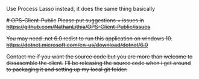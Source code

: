 Use Process Lasso instead, it does the same thing basically

~~# OPS-Client-Public~~
~~Please put suggestions + issues in https://github.com/NathanLithia/OPS-Client-Public/issues~~
  
~~You may need .net 6.0 redist to run this application on windows 10.~~
~~https://dotnet.microsoft.com/en-us/download/dotnet/6.0~~
  
~~Contact me if you want the source code but you are more than welcome to dissasemble the client.~~
~~I'll be releasing the source code when i get around to packaging it and setting up my local git folder.~~
